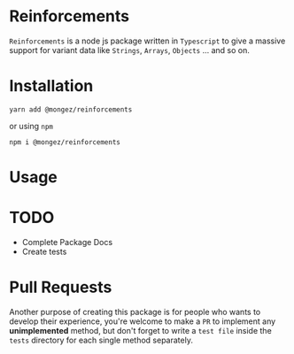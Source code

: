 # Reinforcements

`Reinforcements` is a node js package written in `Typescript` to give a massive support for variant data like `Strings`, `Arrays`, `Objects` ... and so on.


# Installation

`yarn add @mongez/reinforcements`

or using `npm`

`npm i @mongez/reinforcements`


# Usage

# TODO

- Complete Package Docs
- Create tests

# Pull Requests
Another purpose of creating this package is for people who wants to develop their experience, you're welcome to make a `PR` to implement any **unimplemented** method, but don't forget to write a `test file` inside the `tests` directory for each single method separately.
